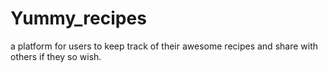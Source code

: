 # Yummy_recipes
a platform for users to keep track of their awesome recipes and share with others if they so wish.
